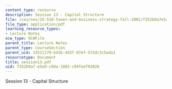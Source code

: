 ```yaml
---
content_type: resource
description: Session 13 - Capital Structure
file: /courses/15-518-taxes-and-business-strategy-fall-2002/f352b9a7e5a9c9da1083c94feef03826_session13.pdf
file_type: application/pdf
learning_resource_types:
- Lecture Notes
ocw_type: OCWFile
parent_title: Lecture Notes
parent_type: CourseSection
parent_uid: 33511179-bd1b-4d3f-07ef-573dc3c5ada1
resourcetype: Document
title: session13.pdf
uid: f352b9a7-e5a9-c9da-1083-c94feef03826
---
```

Session 13 - Capital Structure

